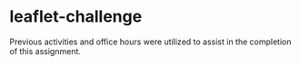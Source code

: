 # leaflet-challenge
Previous activities and office hours were utilized to assist in the completion of this assignment.
